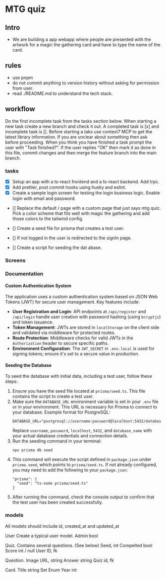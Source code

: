 # MTG quiz

## Intro
- We are building a app webapp where people are presented with the artwork for a magic the gathering card and have to type the name of the card.

## rules
- use pnpm
- do not commit anything to version history without asking for permission from user.
- read ./README.md to understand the tech stack.

## workflow 
Do the first incomplete task from the tasks section below.  When starting a new task create a new branch and check it out.  A completed task is [x] and incomplete task is []. Before starting a taks use context7 MCP to get the latest library information. If you are unclear about something then ask before proceeding. When you think you have finished a task prompt the user with "Task finished?". If the user replies "OK" then mark it as done in this file, commit changes and then merge the feature branch into the main branch.

### tasks 
- [x] Setup an app with a ts-react frontend and a ts-react backend. Add trpc.
- [x] Add prettier, post commit hooks using husky and eslint.
- [x] Create a sample login screen for testing the login business logic. Enable login with email and password.
- [] Replace the default / page with a custom page that just says mtg quiz. Pick a color scheme that fits well with magic the gathering and add those colors to the tailwind config.
- [] Create a seed file for prisma that creates a test user.
- [] If not logged in the user is redirected to the signIn page.

- [] Create a script for seeding the dat abase. 



### Screens


### Documentation

#### Custom Authentication System
The application uses a custom authentication system based on JSON Web Tokens (JWT) for secure user management. Key features include:
- **User Registration and Login**: API endpoints at `/api/register` and `/api/login` handle user creation with password hashing (using `bcryptjs`) and token issuance.
- **Token Management**: JWTs are stored in `localStorage` on the client side and validated via middleware for protected routes.
- **Route Protection**: Middleware checks for valid JWTs in the `Authorization` header to secure specific paths.
- **Environment Configuration**: The `JWT_SECRET` in `.env.local` is used for signing tokens; ensure it's set to a secure value in production.

#### Seeding the Database
To seed the database with initial data, including a test user, follow these steps:
1. Ensure you have the seed file located at `prisma/seed.ts`. This file contains the script to create a test user.
2. Make sure the `DATABASE_URL` environment variable is set in your `.env` file or in your environment. This URL is necessary for Prisma to connect to your database. Example format for PostgreSQL:
   ```
   DATABASE_URL="postgresql://username:password@localhost:5432/database_name"
   ```
   Replace `username`, `password`, `localhost`, `5432`, and `database_name` with your actual database credentials and connection details.
3. Run the seeding command in your terminal:
   ```
   npx prisma db seed
   ```
4. This command will execute the script defined in `package.json` under `prisma.seed`, which points to `prisma/seed.ts`. If not already configured, you may need to add the following to your `package.json`:
   ```
   "prisma": {
     "seed": "ts-node prisma/seed.ts"
   }
   ```
5. After running the command, check the console output to confirm that the test user has been created successfully.

### models 
All models should include id, created_at and updated_at

User
Create a typical user model. 
Admin bool

Quiz.
Contains several questions. (See below)
Seed, int
Compelted bool
Score int / null
User ID, fk 


Question. 
Image URL, string 
Answer string 
Quiz id, fk

Card.
Title string
Set Enum
Year int
